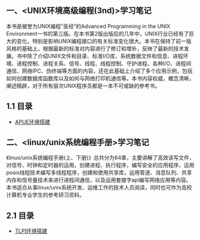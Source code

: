 ## 一、<UNIX环境高级编程(3nd)>学习笔记

本书是被誉为UNIX编程“圣经”的Advanced Programming in the UNIX Environment一书的第三版。在本书第2版出版后的几年中，UNIX行业已经有了巨大的变化，特别是影响UNIX编程接口的有关标准变化很大。本书在保持了前一版风格的基础上，根据最新的标准对内容进行了修订和增补，反映了最新的技术发展。书中除了介绍UNIX文件和目录、标准I/O库、系统数据文件和信息、进程环境、进程控制、进程关系、信号、线程、线程控制、守护进程、各种I/O、进程间通信、网络IPC、伪终端等方面的内容，还在此基础上介绍了多个应用示例，包括如何创建数据库函数库以及如何与网络打印机通信等。本书内容权威，概念清晰，阐述精辟，对于所有层次UNIX程序员都是一本不可或缺的参考书。
## 1.1 目录
* [APUE环境搭建](APUE/docs/环境搭建.md)
## 二、<linux/unix系统编程手册>学习笔记


《linux/unix系统编程手册(上、下册)》总共分为64章，主要讲解了高效读写文件，对信号、时钟和定时器的运用，创建进程、执行程序，编写安全的应用程序，运用posix线程技术编写多线程程序，创建和使用共享库，运用管道、消息队列、共享内存和信号量技术来进行进程间通信，以及运用套接字api编写网络应用等内容。本书适合从事linux/unix系统开发、运维工作的技术人员阅读，同时也可作为高校计算机专业学生的参考研习资料。


## 2.1 目录
* [TLPI环境搭建](TLPI/docs/环境搭建.md)

